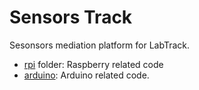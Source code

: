 # Sensors Track

Sesonsors mediation platform for LabTrack.

* [rpi](rpi) folder: Raspberry related code
* [arduino](arduino): Arduino related code.
 